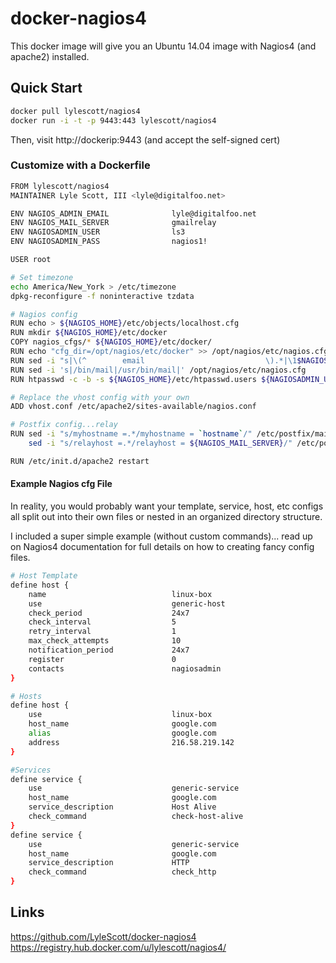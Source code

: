 # docker-nagios4

This docker image will give you an Ubuntu 14.04 image with Nagios4
(and apache2) installed.

## Quick Start

```bash
docker pull lylescott/nagios4
docker run -i -t -p 9443:443 lylescott/nagios4
```

Then, visit http://dockerip:9443 (and accept the self-signed cert)

### Customize with a Dockerfile
```bash
FROM lylescott/nagios4
MAINTAINER Lyle Scott, III <lyle@digitalfoo.net>

ENV NAGIOS_ADMIN_EMAIL              lyle@digitalfoo.net
ENV NAGIOS_MAIL_SERVER              gmailrelay
ENV NAGIOSADMIN_USER                ls3 
ENV NAGIOSADMIN_PASS                nagios1!

USER root

# Set timezone
echo America/New_York > /etc/timezone
dpkg-reconfigure -f noninteractive tzdata

# Nagios config
RUN echo > ${NAGIOS_HOME}/etc/objects/localhost.cfg
RUN mkdir ${NAGIOS_HOME}/etc/docker
COPY nagios_cfgs/* ${NAGIOS_HOME}/etc/docker/
RUN echo "cfg_dir=/opt/nagios/etc/docker" >> /opt/nagios/etc/nagios.cfg
RUN sed -i "s|\(^        email                           \).*|\1$NAGIOS_ADMIN_EMAIL|" ${NAGIOS_HOME}/etc/objects/contacts.cfg
RUN sed -i 's|/bin/mail|/usr/bin/mail|' /opt/nagios/etc/nagios.cfg
RUN htpasswd -c -b -s ${NAGIOS_HOME}/etc/htpasswd.users ${NAGIOSADMIN_USER} ${NAGIOSADMIN_PASS}

# Replace the vhost config with your own
ADD vhost.conf /etc/apache2/sites-available/nagios.conf

# Postfix config...relay
RUN sed -i "s/myhostname =.*/myhostname = `hostname`/" /etc/postfix/main.cf &&\
    sed -i "s/relayhost =.*/relayhost = ${NAGIOS_MAIL_SERVER}/" /etc/postfix/main.cf

RUN /etc/init.d/apache2 restart
```

#### Example Nagios cfg File

In reality, you would probably want your template, service, host, etc configs
all split out into their own files or nested in an organized directory
structure.

I included a super simple example (without custom commands)... read up on
Nagios4 documentation for full details on how to creating fancy config files.

```bash
# Host Template
define host {
    name                            linux-box
    use                             generic-host
    check_period                    24x7
    check_interval                  5
    retry_interval                  1
    max_check_attempts              10
    notification_period             24x7
    register                        0
    contacts                        nagiosadmin
}

# Hosts
define host {
    use                             linux-box
    host_name                       google.com
    alias                           google.com
    address                         216.58.219.142
}

#Services
define service {
    use                             generic-service
    host_name                       google.com
    service_description             Host Alive
    check_command                   check-host-alive
}
define service {
    use                             generic-service
    host_name                       google.com
    service_description             HTTP
    check_command                   check_http
}
```

## Links
https://github.com/LyleScott/docker-nagios4
https://registry.hub.docker.com/u/lylescott/nagios4/
